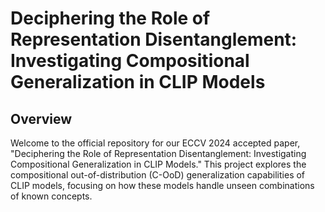 # Deciphering the Role of Representation Disentanglement: Investigating Compositional Generalization in CLIP Models
## Overview
Welcome to the official repository for our ECCV 2024 accepted paper, "Deciphering the Role of Representation Disentanglement: Investigating Compositional Generalization in CLIP Models." This project explores the compositional out-of-distribution (C-OoD) generalization capabilities of CLIP models, focusing on how these models handle unseen combinations of known concepts.
